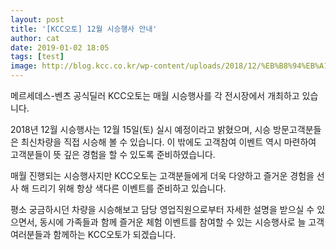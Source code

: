 ```yaml
---
layout: post
title: '[KCC오토] 12월 시승행사 안내'
author: cat
date: 2019-01-02 18:05
tags: [test]
image: http://blog.kcc.co.kr/wp-content/uploads/2018/12/%EB%B8%94%EB%A1%9C%EA%B7%B8-%EB%A9%94%EC%9D%B8.png
---
```


메르세데스-벤츠 공식딜러 KCC오토는 매월 시승행사를 각 전시장에서 개최하고 있습니다.

2018년 12월 시승행사는 12월 15일(토) 실시 예정이라고 밝혔으며, 시승 방문고객분들은 최신차량을 직접 시승해 볼 수 있습니다. 이 밖에도 고객참여 이벤트 역시 마련하여 고객분들이 뜻 깊은 경험을 할 수 있도록 준비하였습니다.



매월 진행되는 시승행사지만 KCC오토는 고객분들에게 더욱 다양하고 즐거운 경험을 선사 해 드리기 위해 항상 색다른 이벤트를 준비하고 있습니다.

 

평소 궁금하시던 차량을 시승해보고 담당 영업직원으로부터 자세한 설명을 받으실 수 있으면서, 동시에 가족들과 함께 즐거운 체험 이벤트를 참여할 수 있는 시승행사로 늘 고객여러분들과 함께하는 KCC오토가 되겠습니다.
